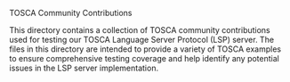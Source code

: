 TOSCA Community Contributions

This directory contains a collection of TOSCA community contributions used for testing our TOSCA Language Server Protocol (LSP) server. The files in this directory are intended to provide a variety of TOSCA examples to ensure comprehensive testing coverage and help identify any potential issues in the LSP server implementation.
